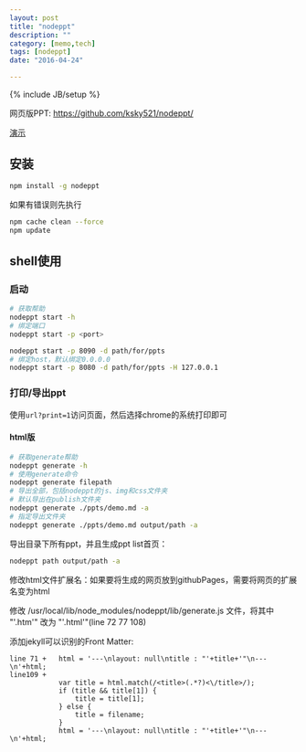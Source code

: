 ```yaml
---
layout: post
title: "nodeppt"
description: ""
category: [memo,tech]
tags: [nodeppt]
date: "2016-04-24"

---
```

{% include JB/setup %}

网页版PPT: https://github.com/ksky521/nodeppt/

[演示](http://qdemo.sinaapp.com/)

## 安装

```bash
npm install -g nodeppt
```

如果有错误则先执行

```bash
npm cache clean --force
npm update
```

## shell使用

### 启动

```bash
# 获取帮助
nodeppt start -h
# 绑定端口
nodeppt start -p <port>
```

```bash
nodeppt start -p 8090 -d path/for/ppts
# 绑定host，默认绑定0.0.0.0
nodeppt start -p 8080 -d path/for/ppts -H 127.0.0.1
```

### 打印/导出ppt

使用``url?print=1``访问页面，然后选择chrome的系统打印即可

#### html版

```bash
# 获取generate帮助
nodeppt generate -h
# 使用generate命令
nodeppt generate filepath
# 导出全部，包括nodeppt的js、img和css文件夹
# 默认导出在publish文件夹
nodeppt generate ./ppts/demo.md -a
# 指定导出文件夹
nodeppt generate ./ppts/demo.md output/path -a
```
导出目录下所有ppt，并且生成ppt list首页：

```bash
nodeppt path output/path -a
```

修改html文件扩展名：如果要将生成的网页放到githubPages，需要将网页的扩展名变为html

修改 /usr/local/lib/node_modules/nodeppt/lib/generate.js 文件，将其中 "'.htm'" 改为 "'.html'"(line 72 77 108)

添加jekyll可以识别的Front Matter:

```
line 71 +   html = '---\nlayout: null\ntitle : "'+title+'"\n---\n'+html;
line109 +   
            var title = html.match(/<title>(.*?)<\/title>/);
            if (title && title[1]) {
                title = title[1];
            } else {
                title = filename;
            }
            html = '---\nlayout: null\ntitle : "'+title+'"\n---\n'+html;
```

